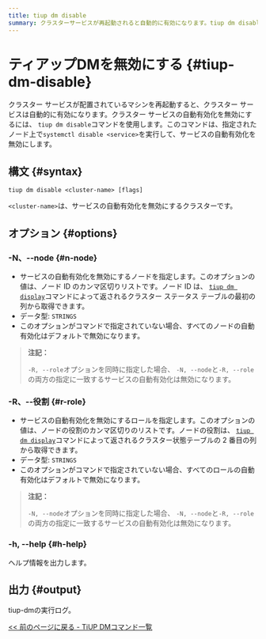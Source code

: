 ```yaml
---
title: tiup dm disable
summary: クラスターサービスが再起動されると自動的に有効になります。tiup dm disableコマンドを使用して、サービスの自動有効化を無効にすることができます。tiup dm disable <cluster-name>コマンドを使用して、指定されたクラスターのサービスの自動有効化を無効にします。オプションには、-N, --nodeと-R, --roleがあります。
---
```


# ティアップDMを無効にする {#tiup-dm-disable}

クラスター サービスが配置されているマシンを再起動すると、クラスター サービスは自動的に有効になります。クラスター サービスの自動有効化を無効にするには、 `tiup dm disable`コマンドを使用します。このコマンドは、指定されたノード上で`systemctl disable <service>`を実行して、サービスの自動有効化を無効にします。

## 構文 {#syntax}

```shell
tiup dm disable <cluster-name> [flags]
```

`<cluster-name>`は、サービスの自動有効化を無効にするクラスターです。

## オプション {#options}

### -N、--node {#n-node}

-   サービスの自動有効化を無効にするノードを指定します。このオプションの値は、ノード ID のカンマ区切りリストです。ノード ID は、 [`tiup dm display`](/tiup/tiup-component-dm-display.md)コマンドによって返されるクラスター ステータス テーブルの最初の列から取得できます。
-   データ型: `STRINGS`
-   このオプションがコマンドで指定されていない場合、すべてのノードの自動有効化はデフォルトで無効になります。

> **注記：**
>
> `-R, --role`オプションを同時に指定した場合、 `-N, --node`と`-R, --role`の両方の指定に一致するサービスの自動有効化は無効になります。

### -R、--役割 {#r-role}

-   サービスの自動有効化を無効にするロールを指定します。このオプションの値は、ノードの役割のカンマ区切りのリストです。ノードの役割は、 [`tiup dm display`](/tiup/tiup-component-dm-display.md)コマンドによって返されるクラスター状態テーブルの 2 番目の列から取得できます。
-   データ型: `STRINGS`
-   このオプションがコマンドで指定されていない場合、すべてのロールの自動有効化はデフォルトで無効になります。

> **注記：**
>
> `-N, --node`オプションを同時に指定した場合、 `-N, --node`と`-R, --role`の両方の指定に一致するサービスの自動有効化は無効になります。

### -h, --help {#h-help}

ヘルプ情報を出力します。

## 出力 {#output}

tiup-dmの実行ログ。

[&lt;&lt; 前のページに戻る - TiUP DMコマンド一覧](/tiup/tiup-component-dm.md#command-list)

